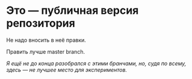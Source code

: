 # Это — публичная версия репозитория

Не надо вносить в неё правки.

Править лучше master branch.

*Я ещё не до конца разобрался с этими бранчами, но, судя по всему, здесь — не лучшее место для экспериментов.*